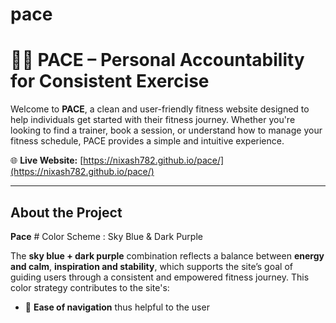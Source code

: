 # pace
# 🏃‍♀️ PACE – Personal Accountability for Consistent Exercise

Welcome to **PACE**, a clean and user-friendly fitness website designed to help individuals get started with their fitness journey. Whether you're looking to find a trainer, book a session, or understand how to manage your fitness schedule, PACE provides a simple and intuitive experience.

🌐 **Live Website:** [https://nixash782.github.io/pace/](https://nixash782.github.io/pace/)

---

## About the Project
**Pace** #  Color Scheme : Sky Blue & Dark Purple

The **sky blue + dark purple** combination reflects a balance between **energy and calm**, **inspiration and stability**, which supports the site’s goal of guiding users through a consistent and empowered fitness journey.
This color strategy contributes to the site's:
- 🧭 **Ease of navigation**
  thus helpful to the user




  
